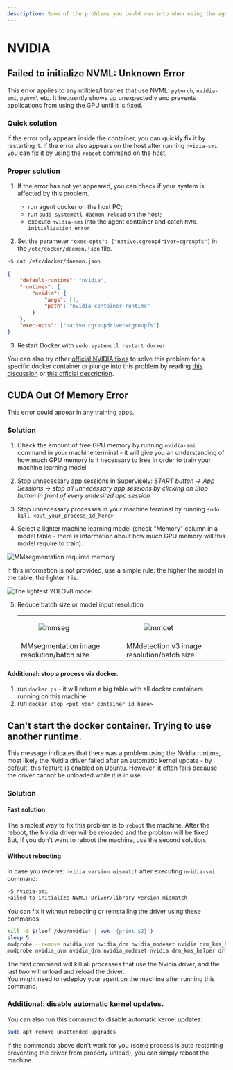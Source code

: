 ```yaml
---
description: Some of the problems you could run into when using the agent, along with solutions
---
```



# NVIDIA

## Failed to initialize NVML: Unknown Error
This error applies to any utilities/libraries that use NVML: `pytorch`, `nvidia-smi`, `pynvml` etc. 
It frequently shows up unexpectedly and prevents applications from using the GPU until it is fixed. 

### Quick solution
If the error only appears inside the container, you can quickly fix it by restarting it.
If the error also appears on the host after running `nvidia-smi` you can fix it by using the `reboot` command on the host.

### Proper solution
1. If the error has not yet appeared, you can check if your system is affected by this problem.
    - run agent docker on the host PC;
    - run `sudo systemctl daemon-reload` on the host;
    - execute `nvidia-smi` into the agent container and catch `NVML initialization error`

2. Set the parameter `"exec-opts": ["native.cgroupdriver=cgroupfs"]` in the `/etc/docker/daemon.json` file.
```bash
~$ cat /etc/docker/daemon.json 
```
```json
{
    "default-runtime": "nvidia",
    "runtimes": {
        "nvidia": {
            "args": [],
            "path": "nvidia-container-runtime"
        }
    },
    "exec-opts": ["native.cgroupdriver=cgroupfs"]
}
```

3. Restart Docker with `sudo systemctl restart docker`

You can also try other [official NVIDIA fixes](https://github.com/lurk-lab/gh-actions-runner/pull/9) to solve this problem for a specific docker container or plunge into this problem by reading [this discussion](https://github.com/NVIDIA/nvidia-docker/issues/1671) or [this official description](https://github.com/NVIDIA/nvidia-docker/issues/1730).


## CUDA Out Of Memory Error
This error could appear in any training apps.

### Solution

1. Check the amount of free GPU memory by running `nvidia-smi` command in your machine terminal - it will give you an understanding of how much GPU memory is it necessary to free in order to train your machine learning model

2. Stop unnecessary app sessions in Supervisely:
    *START button → App Sessions → stop all unnecessary app sessions by clicking on Stop button in front of every undesired app session*

3. Stop unnecessary processes in your machine terminal by running `sudo kill <put_your_process_id_here>`

4. Select a lighter machine learning model (check "Memory" column in a model table - there is information about how much GPU memory will this model require to train).

![MMsegmentation required memory](https://github.com/supervisely/developer-portal/assets/87002239/5c31d56d-185a-4f3b-9307-2da0d70a35a3)

   If this information is not provided, use a simple rule: the higher the model in the table, the lighter it is.

![The lightest YOLOv8 model](https://github.com/supervisely/developer-portal/assets/87002239/a4381712-1d89-4f16-b8a5-bd18fcb6a167)

5. Reduce batch size or model input resolution
   <table>
   <tr>
   <td><figure><img src="https://github.com/supervisely/developer-portal/assets/87002239/d5d3b1ad-836f-493d-8e1c-19f0300b50f0" alt="mmseg"></figure></td>
   <td><figure><img src="https://github.com/supervisely/developer-portal/assets/87002239/d65bc286-5b3e-40f9-8200-c91e8753e6e9" alt="mmdet"></figure></td>
   </tr>
   <tr>
   <td>MMsegmentation image resolution/batch size</td>
   <td>MMdetection v3 image resolution/batch size</td>
   </tr>
   </table>


#### Additional: stop a process via docker.

1. run `docker ps` - it will return a big table with all docker containers running on this machine
2. run `docker stop <put_your_container_id_here>`

## Can't start the docker container. Trying to use another runtime.

This message indicates that there was a problem using the Nvidia runtime, most likely the Nvidia driver failed after an automatic kernel update - by default, this feature is enabled on Ubuntu. However, it often fails because the driver cannot be unloaded while it is in use.<br>

### Solution

#### Fast solution

The simplest way to fix this problem is to `reboot` the machine. After the reboot, the Nvidia driver will be reloaded and the problem will be fixed.<br>
But, if you don't want to reboot the machine, use the second solution.

#### Without rebooting

In case you receive: `nvidia version mismatch` after executing `nvidia-smi` command:
```bash
~$ nvidia-smi
Failed to initialize NVML: Driver/library version mismatch
```
You can fix it without rebooting or reinstalling the driver using these commands:

```bash
kill -9 $(lsof /dev/nvidia* | awk '{print $2}')
sleep 5
modprobe --remove nvidia_uvm nvidia_drm nvidia_modeset nvidia drm_kms_helper drm
modprobe nvidia_uvm nvidia_drm nvidia_modeset nvidia drm_kms_helper drm
```

The first command will kill all processes that use the Nvidia driver, and the last two will unload and reload the driver.<br>
You might need to redeploy your agent on the machine after running this command.<br>

### Additional: disable automatic kernel updates.
You can also run this command to disable automatic kernel updates:
```bash
sudo apt remove unattended-upgrades
```
If the commands above don't work for you (some process is auto restarting preventing the driver from properly unload), you can simply reboot the machine.